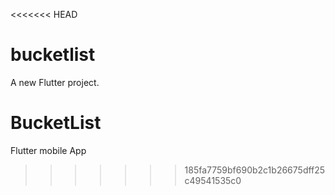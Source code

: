 <<<<<<< HEAD
# bucketlist

A new Flutter project.

# BucketList
Flutter mobile App
>>>>>>> 185fa7759bf690b2c1b26675dff25c49541535c0
